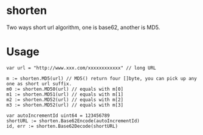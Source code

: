 # shorten

Two ways short url algorithm, one is base62, another is MD5.

# Usage

```golang
var url = "http://www.xxx.com/xxxxxxxxxxxx" // long URL

m := shorten.MD5(url) // MD5() return four []byte, you can pick up any one as short url suffix.
m0 := shorten.MD50(url) // equals with m[0]
m1 := shorten.MD51(url) // equals with m[1]
m2 := shorten.MD52(url) // equals with m[2]
m3 := shorten.MD52(url) // equals with m[3]

var autoIncrementId uint64 = 123456789
shortURL := shorten.Base62Encode(autoIncrementId)
id, err := shorten.Base62Decode(shortURL)
```